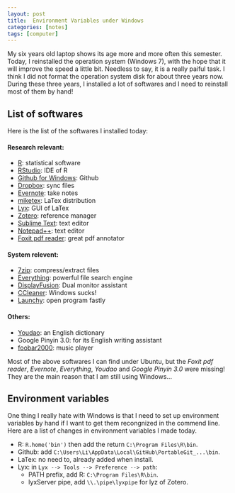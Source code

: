 ```yaml
---
layout: post
title:  Environment Variables under Windows
categories: [notes]
tags: [computer]
---
```


My six years old laptop shows its age more and more often this semester. Today, I reinstalled the operation system (Windows 7), with the hope that it will improve the speed a little bit. Needless to say, it is a really paiful task. I think I did not format the operation system disk for about three years now. During these three years, I installed a lot of softwares and I need to reinstall most of them by hand!

## List of softwares
Here is the list of the softwares I installed today:
#### Research relevant:
- [R](http://www.r-project.org/): statistical software
- [RStudio](http://www.rstudio.com/): IDE of R
- [Github for Windows](http://windows.github.com/): Github
- [Dropbox](https://www.dropbox.com/): sync files
- [Evernote](http://evernote.com/): take notes
- [miketex](http://miktex.org/): LaTex distribution
- [Lyx](http://www.lyx.org/): GUI of LaTex
- [Zotero](https://www.zotero.org/): reference manager
- [Sublime Text](http://www.sublimetext.com/): text editor
- [Notepad++](http://notepad-plus-plus.org/): text editor
- [Foxit pdf reader](http://www.foxitsoftware.com/Secure_PDF_Reader/): great pdf annotator

#### System relevent:
- [7zip](http://www.7-zip.org/download.html): compress/extract files
- [Everything](http://www.voidtools.com/): powerful file search engine
- [DisplayFusion](https://www.displayfusion.com/): Dual monitor assistant
- [CCleaner](http://www.piriform.com/CCLEANER): Windows sucks!
- [Launchy](http://www.launchy.net/): open program fastly

#### Others:
- [Youdao](http://cidian.youdao.com/index.html): an English dictionary
- Google Pinyin 3.0: for its English writing assistant
- [foobar2000](http://www.foobar2000.org/): music player

Most of the above softwares I can find under Ubuntu, but the *Foxit pdf reader*, *Evernote*, *Everything*, *Youdao* and *Google Pinyin 3.0* were missing! They are the main reason that I am still using Windows...

## Environment variables
One thing I really hate with Windows is that I need to set up environment variables by hand if I want to get them recongnized in the commend line. Here are a list of changes in environment variables I made today.
- R: `R.home('bin')` then add the return `C:\Program Files\R\bin`.
- Github: add `C:\Users\Li\AppData\Local\GitHub\PortableGit_...\bin`.
- LaTex: no need to, already added when install.
- Lyx: in `Lyx --> Tools --> Preference --> path`:
     - PATH prefix, add R: `C:\Program Files\R\bin`.
     - lyxServer pipe, add `\\.\pipe\lyxpipe` for lyz of Zotero.
